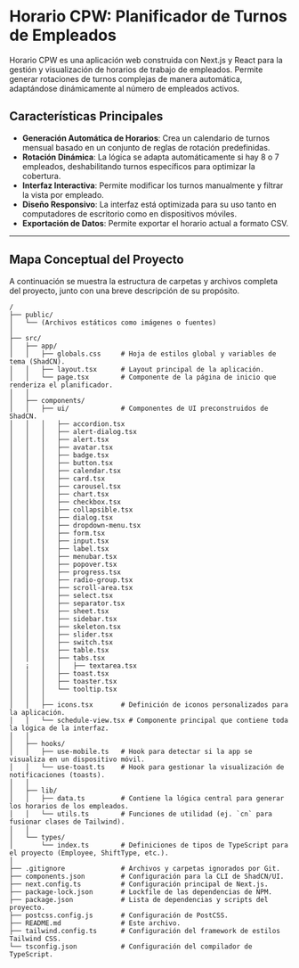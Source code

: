 # Horario CPW: Planificador de Turnos de Empleados

Horario CPW es una aplicación web construida con Next.js y React para la gestión y visualización de horarios de trabajo de empleados. Permite generar rotaciones de turnos complejas de manera automática, adaptándose dinámicamente al número de empleados activos.

## Características Principales

-   **Generación Automática de Horarios**: Crea un calendario de turnos mensual basado en un conjunto de reglas de rotación predefinidas.
-   **Rotación Dinámica**: La lógica se adapta automáticamente si hay 8 o 7 empleados, deshabilitando turnos específicos para optimizar la cobertura.
-   **Interfaz Interactiva**: Permite modificar los turnos manualmente y filtrar la vista por empleado.
-   **Diseño Responsivo**: La interfaz está optimizada para su uso tanto en computadores de escritorio como en dispositivos móviles.
-   **Exportación de Datos**: Permite exportar el horario actual a formato CSV.

---

## Mapa Conceptual del Proyecto

A continuación se muestra la estructura de carpetas y archivos completa del proyecto, junto con una breve descripción de su propósito.

```
/
├── public/
│   └── (Archivos estáticos como imágenes o fuentes)
│
├── src/
│   ├── app/
│   │   ├── globals.css     # Hoja de estilos global y variables de tema (ShadCN).
│   │   ├── layout.tsx      # Layout principal de la aplicación.
│   │   └── page.tsx        # Componente de la página de inicio que renderiza el planificador.
│   │
│   ├── components/
│   │   ├── ui/             # Componentes de UI preconstruidos de ShadCN.
│   │   │   ├── accordion.tsx
│   │   │   ├── alert-dialog.tsx
│   │   │   ├── alert.tsx
│   │   │   ├── avatar.tsx
│   │   │   ├── badge.tsx
│   │   │   ├── button.tsx
│   │   │   ├── calendar.tsx
│   │   │   ├── card.tsx
│   │   │   ├── carousel.tsx
│   │   │   ├── chart.tsx
│   │   │   ├── checkbox.tsx
│   │   │   ├── collapsible.tsx
│   │   │   ├── dialog.tsx
│   │   │   ├── dropdown-menu.tsx
│   │   │   ├── form.tsx
│   │   │   ├── input.tsx
│   │   │   ├── label.tsx
│   │   │   ├── menubar.tsx
│   │   │   ├── popover.tsx
│   │   │   ├── progress.tsx
│   │   │   ├── radio-group.tsx
│   │   │   ├── scroll-area.tsx
│   │   │   ├── select.tsx
│   │   │   ├── separator.tsx
│   │   │   ├── sheet.tsx
│   │   │   ├── sidebar.tsx
│   │   │   ├── skeleton.tsx
│   │   │   ├── slider.tsx
│   │   │   ├── switch.tsx
│   │   │   ├── table.tsx
│   │   │   ├── tabs.tsx
│   ¡   │   │   ├── textarea.tsx
│   │   │   ├── toast.tsx
│   │   │   ├── toaster.tsx
│   │   │   └── tooltip.tsx
│   │   │
│   │   ├── icons.tsx       # Definición de iconos personalizados para la aplicación.
│   │   └── schedule-view.tsx # Componente principal que contiene toda la lógica de la interfaz.
│   │
│   ├── hooks/
│   │   ├── use-mobile.ts   # Hook para detectar si la app se visualiza en un dispositivo móvil.
│   │   └── use-toast.ts    # Hook para gestionar la visualización de notificaciones (toasts).
│   │
│   ├── lib/
│   │   ├── data.ts         # Contiene la lógica central para generar los horarios de los empleados.
│   │   └── utils.ts        # Funciones de utilidad (ej. `cn` para fusionar clases de Tailwind).
│   │
│   └── types/
│       └── index.ts        # Definiciones de tipos de TypeScript para el proyecto (Employee, ShiftType, etc.).
│
├── .gitignore              # Archivos y carpetas ignorados por Git.
├── components.json         # Configuración para la CLI de ShadCN/UI.
├── next.config.ts          # Configuración principal de Next.js.
├── package-lock.json       # Lockfile de las dependencias de NPM.
├── package.json            # Lista de dependencias y scripts del proyecto.
├── postcss.config.js       # Configuración de PostCSS.
├── README.md               # Este archivo.
├── tailwind.config.ts      # Configuración del framework de estilos Tailwind CSS.
└── tsconfig.json           # Configuración del compilador de TypeScript.
```
